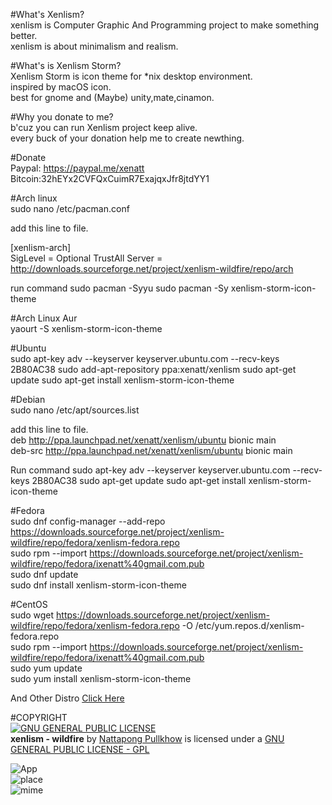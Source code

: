 #What's Xenlism?         
xenlism is Computer Graphic And Programming project to make something better.    
xenlism is about minimalism and realism.   

 
#What's is Xenlism Storm?       
Xenlism Storm is icon theme for *nix desktop environment.   
inspired by macOS icon.   
best for gnome and (Maybe) unity,mate,cinamon.   

#Why you donate to me?   
b'cuz you can run Xenlism project keep alive.   
every buck of your donation help me to create newthing.   


#Donate   
Paypal: https://paypal.me/xenatt  
Bitcoin:32hEYx2CVFQxCuimR7ExajqxJfr8jtdYY1    

  
#Arch linux       
sudo nano /etc/pacman.conf    

add this line to file.

[xenlism-arch]     
SigLevel = Optional TrustAll
Server = http://downloads.sourceforge.net/project/xenlism-wildfire/repo/arch

run command
sudo pacman -Syyu
sudo pacman -Sy xenlism-storm-icon-theme

#Arch Linux Aur    
yaourt -S xenlism-storm-icon-theme      


#Ubuntu     
sudo apt-key adv --keyserver keyserver.ubuntu.com --recv-keys 2B80AC38
sudo add-apt-repository ppa:xenatt/xenlism
sudo apt-get update
sudo apt-get install xenlism-storm-icon-theme

#Debian     
sudo nano /etc/apt/sources.list      

add this line to file.     
deb http://ppa.launchpad.net/xenatt/xenlism/ubuntu bionic main      
deb-src http://ppa.launchpad.net/xenatt/xenlism/ubuntu bionic main       

Run command
sudo apt-key adv --keyserver keyserver.ubuntu.com --recv-keys 2B80AC38
sudo apt-get update
sudo apt-get install xenlism-storm-icon-theme

#Fedora       
sudo dnf config-manager --add-repo https://downloads.sourceforge.net/project/xenlism-wildfire/repo/fedora/xenlism-fedora.repo     
sudo rpm --import https://downloads.sourceforge.net/project/xenlism-wildfire/repo/fedora/ixenatt%40gmail.com.pub     
sudo dnf update    
sudo dnf install xenlism-storm-icon-theme     


#CentOS       
sudo wget https://downloads.sourceforge.net/project/xenlism-wildfire/repo/fedora/xenlism-fedora.repo -O /etc/yum.repos.d/xenlism-fedora.repo    
sudo rpm --import https://downloads.sourceforge.net/project/xenlism-wildfire/repo/fedora/ixenatt%40gmail.com.pub       
sudo yum update     
sudo yum install xenlism-storm-icon-theme    

And Other Distro [Click Here](https://xenlism.github.io/wildfire)


#COPYRIGHT                       
[![GNU GENERAL PUBLIC LICENSE](http://www.gnu.org/graphics/gplv3-127x51.png)](https://www.gnu.org/licenses/gpl.txt/)               
**xenlism - wildfire** by [Nattapong Pullkhow](https://plus.google.com/+NattapongPullkhow/) is licensed under a [GNU GENERAL PUBLIC LICENSE - GPL](https://www.gnu.org/licenses/gpl.txt)            


![App](https://raw.githubusercontent.com/xenlism/Storm/master/screenshot/storm_app_cover.png)  
![place](https://raw.githubusercontent.com/xenlism/Storm/master/screenshot/storm_place_cover.png)  
![mime](https://raw.githubusercontent.com/xenlism/Storm/master/screenshot/storm_mime_cover.png)   



